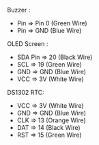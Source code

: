 Buzzer :
- Pin => Pin 0 (Green Wire)
- Pin => GND (Blue Wire)

OLED Screen :
- SDA Pin => 20 (Black Wire)
- SCL => 19 (Green Wire)
- GND => GND (Blue Wire)
- VCC => 3V (White Wire)

DS1302 RTC:
- VCC => 3V (White Wire)
- GND => GND (Blue Wire)
- CLK => 13 (Orange Wire)
- DAT => 14 (Black Wire)
- RST => 15 (Green Wire)
